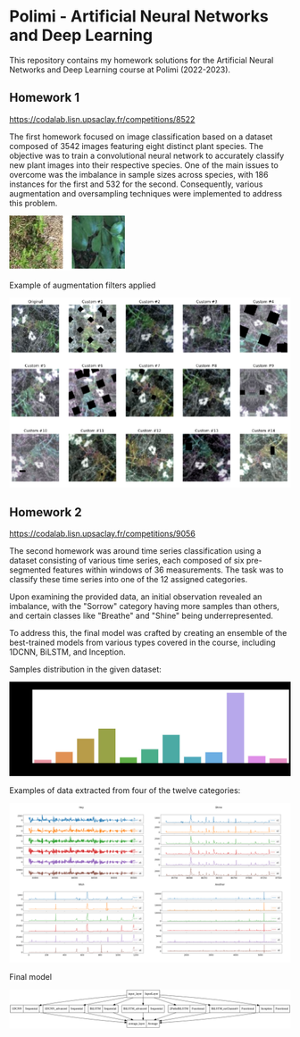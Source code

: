 # Polimi - Artificial Neural Networks and Deep Learning

This repository contains my homework solutions for the Artificial Neural Networks and Deep Learning course at Polimi (2022-2023).

## Homework 1

https://codalab.lisn.upsaclay.fr/competitions/8522

The first homework focused on image classification based on a dataset composed of 3542 images featuring eight distinct plant species.
The objective was to train a convolutional neural network to accurately classify new plant images into their respective species.
One of the main issues to overcome was the imbalance in sample sizes across species, with 186 instances for the first and 532 for the second. 
Consequently, various augmentation and oversampling techniques were implemented to address this problem.

![](./homework1/samples.png)

Example of augmentation filters applied

![](./homework1/augmentation.png)

## Homework 2

https://codalab.lisn.upsaclay.fr/competitions/9056

The second homework was around time series classification using a dataset consisting of various time series, each composed of six pre-segmented features within windows of 36 measurements. 
The task was to classify these time series into one of the 12 assigned categories.

Upon examining the provided data, an initial observation revealed an imbalance, with the "Sorrow" category having more samples than others, and certain classes like "Breathe" and "Shine" being underrepresented.

To address this, the final model was crafted by creating an ensemble of the best-trained models from various types covered in the course, including 1DCNN, BiLSTM, and Inception.

Samples distribution in the given dataset:

![](./homework2/dataset_distribution.jpg)


Examples of data extracted from four of the twelve categories:

![](./homework2/dataset_example.png)

Final model

![](./homework2/model.png)
